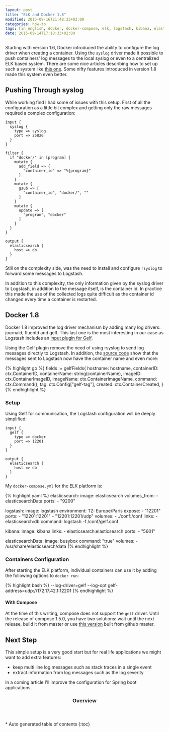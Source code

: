 ```yaml
---
layout: post
title: "ELK and Docker 1.8"
modified: 2015-09-16T21:48:33+02:00
categories: how-to
tags: [in english, docker, docker-compose, elk, logstash, kibana, elasticsearch]
date: 2015-09-14T17:18:33+02:00
---
```


Starting with version 1.6, Docker introduced the ability to configure the log driver when creating a container. Using the `syslog` driver made it possible to push containers' log messages to the local syslog or even to a centralized ELK based system. There are some nice articles describing how to set up such a system like [this one](http://technologyconversations.com/2015/05/18/centralized-system-and-docker-logging-with-elk-stack/). Some nifty features introduced in version 1.8 made this system even better.

## Pushing Through syslog

While working find I had some of issues with this setup. First of all the configuration as a little bit complex and getting only the raw messages required a complex configuration:

```
input {
  syslog {
    type => syslog
    port => 25826
  }
}

filter {
  if "docker/" in [program] {
    mutate {
      add_field => {
        "container_id" => "%{program}"
      }
    }
    mutate {
      gsub => [
        "container_id", "docker/", ""
      ]
    }
    mutate {
      update => [
        "program", "docker"
      ]
    }
  }
}

output {
  elasticsearch {
    host => db
  }
}
```

Still on the complexity side, was the need to install and configure `rsyslog` to forward some messages to Logstash.

In addition to this complexity, the only information given by the syslog driver to Logstash, in addition to the message itself, is the container id. In practice this made the use of the collected logs quite difficult as the container id changed every time a container is restarted.

## Docker 1.8

Docker 1.8 improved the log driver mechanism by adding many log drivers: journald, fluentd and gelf. This last one is the most interesting in our case as Logstash includes an [input plugin for Gelf](https://www.elastic.co/guide/en/logstash/current/plugins-inputs-gelf.html).

Using the Gelf plugin remove the need of using rsyslog to send log messages directly to Logstash. In addition, the [source code](https://github.com/docker/docker/blob/master/daemon/logger/gelf/gelf.go) show that the messages sent to Logstash now have the container name and even more:

{% highlight go %}
fields := gelfFields{
    hostname:      hostname,
    containerID:   ctx.ContainerID,
    containerName: string(containerName),
    imageID:       ctx.ContainerImageID,
    imageName:     ctx.ContainerImageName,
    command:       ctx.Command(),
    tag:           ctx.Config["gelf-tag"],
    created:       ctx.ContainerCreated,
}
{% endhighlight %}

### Setup

Using Gelf for communication, the Logstash configuration will be deeply simplified:

```
input {
  gelf {
    type => docker
    port => 12201
  }
}

output {
  elasticsearch {
    host => db
  }
}
```

My `docker-compose.yml` for the ELK platform is:

{% highlight yaml %}
elasticsearch:
    image: elasticsearch
    volumes_from:
        - elasticsearchData
    ports:
        - "9200"

logstash:
    image: logstash
    environment:
        TZ: Europe/Paris
    expose:
        - "12201"
    ports:
        - "12201:12201"
        - "12201:12201/udp"
    volumes:
        - ./conf:/conf
    links:
        - elasticsearch:db
    command: logstash -f /conf/gelf.conf

kibana:
    image: kibana
    links:
        - elasticsearch:elasticsearch
    ports:
        - "5601"

elasticsearchData:
    image: busybox
    command: "true"
    volumes:
        - /usr/share/elasticsearch/data
{% endhighlight %}

### Containers Configuration

After starting the ELK platform, individual containers can use it by adding the following options to `docker run`:

{% highlight bash %}
--log-driver=gelf --log-opt gelf-address=udp://172.17.42.1:12201
{% endhighlight %}

#### With Compose

At the time of this writing, compose does not support the `gelf` driver. Until the release of compose 1.5.0, you have two solutions: wait until the next release, build it from master or use [this version](https://bintray.com/artifact/download/clabouisse/Miscellaneous/docker-compose-dev) built from github master.

## Next Step

This simple setup is a very good start but for real life applications we might want to add extra features:

- keep multi line log messages such as stack traces in a single event
- extract information from log messages such as the log severity

In a coming article I'll improve the configuration for Spring boot applications.

<section id="table-of-contents" class="toc">
<header>
<h3>Overview</h3>
</header>
<div id="drawer" markdown="1">
*  Auto generated table of contents
{:toc}
</div>
</section><!-- /#table-of-contents -->
